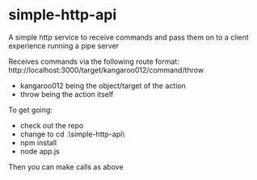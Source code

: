 # simple-http-api
A simple http service to receive commands and pass them on to a client experience running a pipe server

Receives commands via the following route format:
http://localhost:3000/target/kangaroo012/command/throw

- kangaroo012 being the object/target of the action
- throw being the action itself

To get going:
- check out the repo
- change to cd .\simple-http-api\
- npm install
- node app.js

Then you can make calls as above